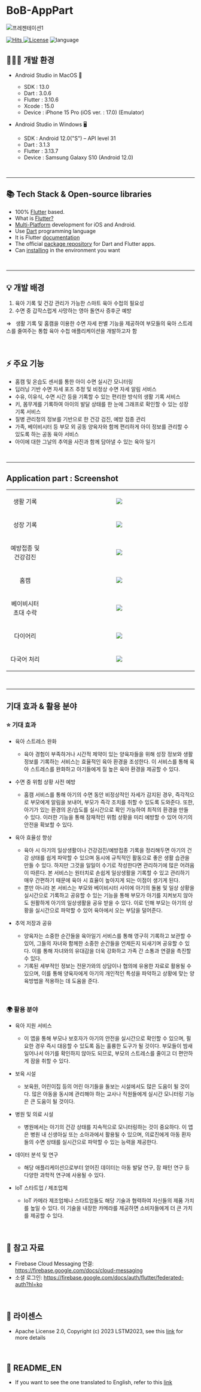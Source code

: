 # BoB-AppPart
![프레젠테이션1](https://github.com/LSTM2023/BoB-AppPart/assets/87134443/a6e0bae9-ad96-44b4-82f3-4157707e2e69)

<p align="center">
	
[
![Hits](https://hits.seeyoufarm.com/api/count/incr/badge.svg?url=https%3A%2F%2Fgithub.com%2FLSTM2023%2FBoB-AppPart&count_bg=%2379C83D&title_bg=%23555555&icon=&icon_color=%23E7E7E7&title=hits&edge_flat=false)
![License](https://img.shields.io/badge/License-Apache%202.0-blue.svg)](https://opensource.org/licenses/Apache-2.0)
![language](https://img.shields.io/badge/language-flutter-yellow)
</p>


## 🧑🏻‍💻 개발 환경
-	Android Studio in MacOS 📱
    - SDK : 13.0
    - Dart : 3.0.6
    - Flutter : 3.10.6
    - Xcode : 15.0
    - Device : iPhone 15 Pro (iOS ver. : 17.0) (Emulator)

-	Android Studio in Windows 🖥️
    - SDK : Android 12.0("S") – API level 31
    - Dart : 3.1.3
    - Flutter : 3.13.7
    - Device : Samsung Galaxy S10 (Android 12.0)

<br>
<hr>

## 📚 Tech Stack & Open-source libraries
- 100% [Flutter](https://flutter.dev/) based.
- What is [Flutter?](https://aws.amazon.com/ko/what-is/flutter/)
- [Multi-Platform](https://flutter.dev/multi-platform) development for iOS and Android.
- Use [Dart](https://dart.dev/) programming language
- It is Flutter [documentation](https://docs.flutter.dev/)
- The official [package repository](https://pub.dev/) for Dart and Flutter apps.
- Can [installing](https://docs.flutter.dev/get-started/install) in the environment you want

<br>
<hr>

## 💡 개발 배경

1. 육아 기록 및 건강 관리가 가능한 스마트 육아 수첩의 필요성
2. 수면 중 갑작스럽게 사망하는 영아 돌연사 증후군 예방

&Rightarrow; &nbsp; 생활 기록 및 홈캠을 이용한 수면 자세 판별 기능을 제공하여 부모들의 육아 스트레스를 줄여주는 통합 육아 수첩 애플리케이션을 개발하고자 함

<br>

## ⚡️ 주요 기능

- 홈캠 및 온습도 센서를 통한 아이 수면 실시간 모니터링
- 딥러닝 기반 수면 자세 포즈 추정 및 비정상 수면 자세 알림 서비스
- 수유, 이유식, 수면 시간 등을 기록할 수 있는 편리한 방식의 생활 기록 서비스
- 키, 몸무게를 기록하여 아이의 발달 상태를 한 눈에 그래프로 확인할 수 있는 성장 기록 서비스
- 질병 관리청의 정보를 기반으로 한 건강 검진, 예방 접종 관리
- 가족, 베이비시터 등 부모 외 공동 양육자와 함께 편리하게 아이 정보를 관리할 수 있도록 하는 공동 육아 서비스
- 아이에 대한 그날의 추억을 사진과 함께 담아낼 수 있는 육아 일기

<br>
<hr>

## Application part : Screenshot

<table width="10%">
  <tbody>
    <tr>
      <td width='20%' align=center>
        <p>생활 기록</p>
      </td>
      <td align=center>
        <img src="https://github.com/LSTM2023/BoB-AppPart/assets/87134427/802e4854-c0b9-4d51-86bf-80a5113b326c">
      </td>
    </tr>
    <tr>
      <td width='20%' align=center>
        <p>성장 기록</p>
      </td>
      <td align=center>
        <img src="https://github.com/LSTM2023/BoB-AppPart/assets/87134427/49bc6ce7-5f65-4641-9807-703412f5386f">
      </td>
    </tr>
    <tr>
      <td width='20%' align=center>
        <p>예방접종 및 건강검진</p>
      </td>      
      <td align=center>
        <img src="https://github.com/LSTM2023/BoB-AppPart/assets/87134427/bff1b418-acb8-4648-a7c5-60d6b4118421">
      </td>
    </tr>
    <tr>
      <td width='20%' align=center>
        <p>홈캠</p>
      </td>
      <td align=center>
        <img src="https://github.com/LSTM2023/BoB-AppPart/assets/87134427/a7e35d43-3940-436a-a114-19d3a58285ca">
      </td>
    </tr>     
    <tr>
      <td width='20%' align=center>
        <p>베이비시터 초대 수락</p>
      </td>
      <td align=center>
        <img src="https://github.com/LSTM2023/BoB-AppPart/assets/87134427/cb2b474e-98fd-457f-860e-b9671b3e90e6">
      </td>
    </tr>
    <tr>
      <td width='20%' align=center>
        <p>다이어리</p>
      </td>
      <td align=center>
        <img src="https://github.com/LSTM2023/BoB-AppPart/assets/87134427/cbb9728e-3cf0-4d88-b622-1724f110ef13">
      </td>
    </tr> 
    <tr>
      <td width='20%' align=center>
        <p>다국어 처리</p>
      </td>
      <td align=center>
        <img src="https://github.com/LSTM2023/BoB-AppPart/assets/87134427/22958788-422c-46a5-9a13-4ec39599cb3e">
      </td>
    </tr> 
  </tbody>
</table>

<br>
<hr>

## 기대 효과 & 활용 분야
### ⭐️ 기대 효과 
- 육아 스트레스 완화
	- 육아 경험이 부족하거나 시간적 제약이 있는 양육자들을 위해 성장 정보와 생활 정보를 기록하는 서비스는 효율적인 육아 환경을 조성한다. 이 서비스를 통해 육아 스트레스를 완화하고 아기들에게 질 높은 육아 환경을 제공할 수 있다.

- 수면 중 위험 상황 사전 예방
	- 홈캠 서비스를 통해 아기의 수면 동안 비정상적인 자세가 감지된 경우, 즉각적으로 부모에게 알림을 보내어, 부모가 즉각 조치를 취할 수 있도록 도와준다. 또한, 아기가 있는 환경의 온/습도를 실시간으로 확인 가능하여 최적의 환경을 만들 수 있다. 이러한 기능을 통해 잠재적인 위험 상황을 미리 예방할 수 있어 아기의 안전을 확보할 수 있다.

- 육아 효율성 향상
	- 육아 시 아기의 일상생활이나 건강검진/예방접종 기록을 정리해두면 아기의 건강 상태를 쉽게 파악할 수 있으며 동시에 규칙적인 활동으로 좋은 생활 습관을 만들 수 있다. 하지만 그것을 일일이 수기로 작성한다면 관리하기에 많은 어려움이 따른다. 본 서비스는 원터치로 손쉽게 일상생활을 기록할 수 있고 관리하기 매우 간편하기 때문에 육아 시 효율이 높아지게 되는 이점이 생기게 된다.
 	- 뿐만 아니라 본 서비스는 부모와 베이비시터 사이에 아기의 돌봄 및 일상 상황을 실시간으로 기록하고 공유할 수 있는 기능을 통해 부모가 아기를 지켜보지 않아도 원활하게 아기의 일상생활을 공유 받을 수 있다. 이로 인해 부모는 아기의 상황을 실시간으로 파악할 수 있어 육아에서 오는 부담을 덜어준다.

- 추억 저장과 공유
  	- 양육자는 소중한 순간들을 육아일기 서비스를 통해 영구히 기록하고 보관할 수 있어, 그들의 자녀와 함께한 소중한 순간들을 언제든지 되새기며 공유할 수 있다. 이를 통해 자녀와의 유대감을 더욱 강화하고 가족 간 소통과 연결을 촉진할 수 있다.
	- 기록된 세부적인 정보는 전문가와의 상담이나 협의에 유용한 자료로 활용될 수 있으며, 이를 통해 양육자에게 아기의 개인적인 특성을 파악하고 상황에 맞는 양육방법을 적용하는 데 도움을 준다.

<br>

### 🌍 활용 분야
- 육아 지원 서비스
	- 이 앱을 통해 부모나 보호자가 아기의 안전을 실시간으로 확인할 수 있으며, 필요한 경우 즉시 대응할 수 있도록 돕는 훌륭한 도구가 될 것이다. 부모들이 밤새 일어나서 아기를 확인하지 않아도 되므로, 부모의 스트레스를 줄이고 더 편안하게 잠을 취할 수 있다.

- 보육 시설
	- 보육원, 어린이집 등의 어린 아기들을 돌보는 시설에서도 많은 도움이 될 것이다. 많은 아동을 동시에 관리해야 하는 교사나 직원들에게 실시간 모니터링 기능은 큰 도움이 될 것이다.

- 병원 및 의료 시설
	- 병원에서는 아기의 건강 상태를 지속적으로 모니터링하는 것이 중요하다. 이 앱은 병원 내 신생아실 또는 소아과에서 활용될 수 있으며, 의료진에게 아동 환자들의 수면 상태를 실시간으로 파악할 수 있는 능력을 제공한다.

- 데이터 분석 및 연구
	- 해당 애플리케이션으로부터 얻어진 데이터는 아동 발달 연구, 잠 패턴 연구 등 다양한 과학적 연구에 사용될 수 있다.

- IoT 스타트업 / 제조업체
	- IoT 카메라 제조업체나 스타트업들도 해당 기술과 협력하여 자신들의 제품 가치를 높일 수 있다. 이 기술을 내장한 카메라를 제공하면 소비자들에게 더 큰 가치를 제공할 수 있다.

<br>

## 📎 참고 자료
- Firebase Cloud Messaging 연결: https://firebase.google.com/docs/cloud-messaging
- 소셜 로그인: https://firebase.google.com/docs/auth/flutter/federated-auth?hl=ko

<br>

## 📖 라이센스
- Apache License 2.0, Copyright (c) 2023 LSTM2023, see this [link](https://github.com/LSTM2023/BoB-AppPart/blob/main/LICENSE) for more details

<br>

## 🔡 README_EN
- If you want to see the one translated to English, refer to this [link](https://github.com/LSTM2023/BoB-AppPart/blob/main/README_EN.md)
